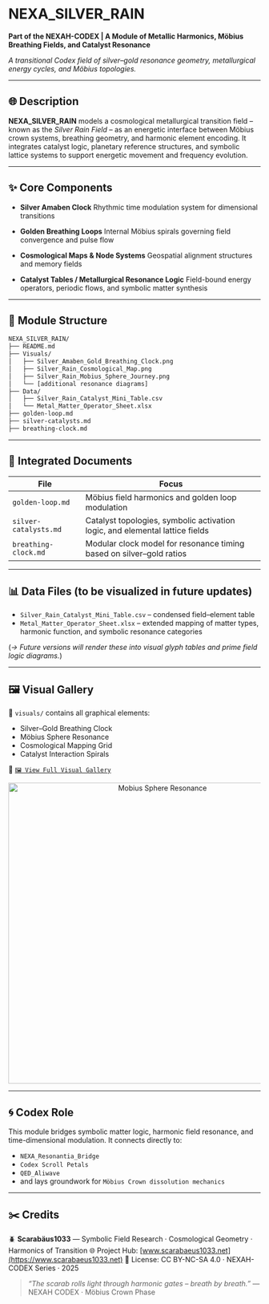 # NEXA\_SILVER\_RAIN

**Part of the NEXAH-CODEX | A Module of Metallic Harmonics, Möbius Breathing Fields, and Catalyst Resonance**

*A transitional Codex field of silver–gold resonance geometry, metallurgical energy cycles, and Möbius topologies.*

---

## 🌐 Description

**NEXA\_SILVER\_RAIN** models a cosmological metallurgical transition field – known as the *Silver Rain Field* – as an energetic interface between Möbius crown systems, breathing geometry, and harmonic element encoding. It integrates catalyst logic, planetary reference structures, and symbolic lattice systems to support energetic movement and frequency evolution.

---

## ✨ Core Components

* **Silver Amaben Clock**
  Rhythmic time modulation system for dimensional transitions

* **Golden Breathing Loops**
  Internal Möbius spirals governing field convergence and pulse flow

* **Cosmological Maps & Node Systems**
  Geospatial alignment structures and memory fields

* **Catalyst Tables / Metallurgical Resonance Logic**
  Field-bound energy operators, periodic flows, and symbolic matter synthesis

---

## 📁 Module Structure

```bash
NEXA_SILVER_RAIN/
├── README.md
├── Visuals/
│   ├── Silver_Amaben_Gold_Breathing_Clock.png
│   ├── Silver_Rain_Cosmological_Map.png
│   ├── Silver_Rain_Mobius_Sphere_Journey.png
│   └── [additional resonance diagrams]
├── Data/
│   ├── Silver_Rain_Catalyst_Mini_Table.csv
│   └── Metal_Matter_Operator_Sheet.xlsx
├── golden-loop.md
├── silver-catalysts.md
├── breathing-clock.md
```

---

## 📁 Integrated Documents

| File                  | Focus                                                                        |
| --------------------- | ---------------------------------------------------------------------------- |
| `golden-loop.md`      | Möbius field harmonics and golden loop modulation                            |
| `silver-catalysts.md` | Catalyst topologies, symbolic activation logic, and elemental lattice fields |
| `breathing-clock.md`  | Modular clock model for resonance timing based on silver–gold ratios         |

---

## 📊 Data Files (to be visualized in future updates)

* `Silver_Rain_Catalyst_Mini_Table.csv` – condensed field–element table
* `Metal_Matter_Operator_Sheet.xlsx` – extended mapping of matter types, harmonic function, and symbolic resonance categories

(*→ Future versions will render these into visual glyph tables and prime field logic diagrams.*)

---

## 🖼️ Visual Gallery

📁 `visuals/` contains all graphical elements:

* Silver–Gold Breathing Clock
* Möbius Sphere Resonance
* Cosmological Mapping Grid
* Catalyst Interaction Spirals

🔗 [`🖼️ View Full Visual Gallery`](./🖼%ef%b8%8f%20Visual%20Gallery.md)

<p align="center">
  <img src="./visuals/Silver_Rain_Mobius_Sphere_Journey.png" width="600" alt="Mobius Sphere Resonance">
</p>

---

## 🌀 Codex Role

This module bridges symbolic matter logic, harmonic field resonance, and time-dimensional modulation. It connects directly to:

* `NEXA_Resonantia_Bridge`
* `Codex Scroll Petals`
* `QED_Aliwave`
* and lays groundwork for `Möbius Crown dissolution mechanics`

---

## ✂️ Credits

🪲 **Scarabäus1033** — Symbolic Field Research · Cosmological Geometry · Harmonics of Transition
🌐 Project Hub: [www.scarabaeus1033.net](https://www.scarabaeus1033.net)
🔁 License: CC BY-NC-SA 4.0 · NEXAH-CODEX Series · 2025

> *“The scarab rolls light through harmonic gates – breath by breath.”*
> — NEXAH CODEX · Möbius Crown Phase
